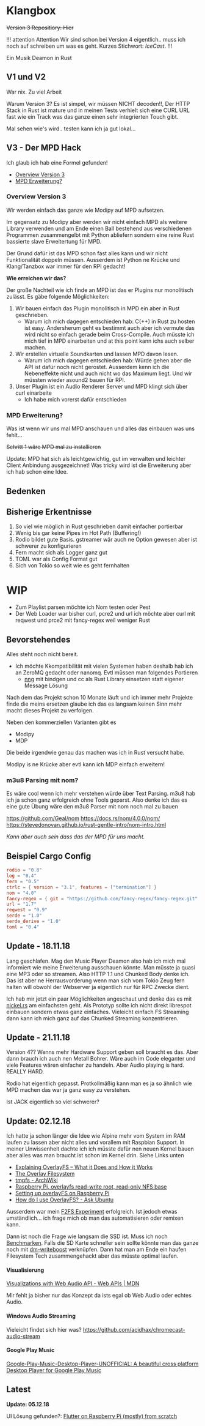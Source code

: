 ﻿# Klangbox

~~Version 3 Repositiory: Hier~~

!!! attention Attention
Wir sind schon bei Version 4 eigentlich.. muss ich noch auf schreiben um was es geht. Kurzes Stichwort: _IceCast_.
!!!

Ein Musik Deamon in Rust

## V1 und V2

War nix. Zu viel Arbeit

Warum Version 3? Es ist simpel, wir müssen NICHT decoden!!, Der HTTP Stack in Rust ist mature und in meinen Tests verhielt sich eine CURL URL fast wie ein Track was das ganze einen sehr integrierten Touch gibt.

Mal sehen wie's wird.. testen kann ich ja gut lokal...

## V3 - Der MPD Hack

Ich glaub ich hab eine Formel gefunden!

* [Overview Version 3](#overview-version-3)
* [MPD Erweiterung?](#mpd-erweiterung)

### Overview Version 3
Wir werden einfach das ganze wie Modipy auf MPD aufsetzen.

Im gegensatz zu Modipy aber werden wir nicht einfach MPD als weitere Library verwenden und am Ende einen Ball bestehend aus verschiedenen Programmen zusammengelbt mit Python abliefern sondern eine reine Rust bassierte slave Erweitertung für MPD.

Der Grund dafür ist das MPD schon fast alles kann und wir nicht Funktionalität doppeln müssen. Ausserdem ist Python ne Krücke und Klang/Tanzbox war immer für den RPI gedacht!

**Wie erreichen wir das?**

Der große Nachteil wie ich finde an MPD ist das er Plugins nur monolitisch zulässt. Es gäbe folgende Möglichkeiten:

1. Wir bauen einfach das Plugin monolitisch in MPD ein aber in Rust geschrieben.
    * Warum ich mich dagegen entschieden hab: C(++) in Rust zu hosten ist easy. Andersherum geht es bestimmt auch aber ich vermute das wird nicht so einfach gerade beim Cross-Compile. Auch müsste ich mich tief in MPD einarbeiten und at this point kann ichs auch selber machen.
2. Wir erstellen virtuelle Soundkarten und lassen MPD davon lesen.
    * Warum ich mich dagegen entschieden hab: Würde gehen aber die API ist dafür noch nicht gerostet. Ausserdem kenn ich die Nebeneffekte nicht und auch nicht wo das Maximum liegt. Und wir müssten wieder asound2 bauen für RPI.
3. Unser Plugin ist ein Audio Renderer Server und MPD klingt sich über curl einarbeite
    * Ich habe mich vorerst dafür entschieden


### MPD Erweiterung?
Was ist wenn wir uns mal MPD anschauen und alles das einbauen was uns fehlt...

~~Schritt 1 wäre MPD mal zu installieren~~

Update: MPD hat sich als leichtgewichtig, gut im verwalten und leichter Client Anbindung ausgezeichnet! Was tricky wird ist die Erweiterung aber ich hab schon eine Idee.
## Bedenken

## Bisherige Erkentnisse
1. So viel wie möglich in Rust geschrieben damit einfacher portierbar
2. Wenig bis gar keine Pipes im Hot Path (Buffering!)
3. Rodio bildet gute Basis. gstreamer wär auch ne Option gewesen aber ist schwerer zu konfigurieren
4. Fern macht sich als Logger ganz gut
5. TOML war als Config Format gut
6. Sich von Tokio so weit wie es geht fernhalten

# WIP
* Zum Playlist parsen möchte ich Nom testen oder Pest
* Der Web Loader war bisher curl, pcre2 und url ich möchte aber curl mit reqwest und prce2 mit fancy-regex weil weniger Rust


## Bevorstehendes
Alles steht noch nicht bereit.

* Ich möchte Kkompatibilität mit vielen Systemen haben deshalb hab ich an ZeroMQ gedacht oder nanomq. Evtl müssen man folgendes Portieren
    * [nng](https://nanomsg.github.io/nng/man/v1.0.0/nng.7.html) mit bindgen und cc als Rust Library einsetzen statt eigener Message Lösung

Nach dem das Projekt schon 10 Monate läuft und ich immer mehr Projekte finde die meins ersetzen glaube ich das es langsam keinen Sinn mehr macht dieses Projekt zu verfolgen.

Neben den kommerziellen Varianten gibt es

* Modipy
* MDP

Die beide irgendwie genau das machen was ich in Rust versucht habe.

Modipy is ne Krücke aber evtl kann ich MDP einfach erweitern!

### m3u8 Parsing mit nom?

Es wäre cool wenn ich mehr verstehen würde über Text Parsing. m3u8 hab ich ja schon ganz erfolgreich ohne Tools geparst. Also denke ich das es eine gute Übung wäre den m3u8 Parser mit nom noch mal zu bauen

https://github.com/Geal/nom
https://docs.rs/nom/4.0.0/nom/
https://stevedonovan.github.io/rust-gentle-intro/nom-intro.html

_Kann aber auch sein dass das der MPD für uns macht._



## Beispiel Cargo Config

```toml
rodio = "0.8"
log = "0.4"
fern = "0.5"
ctrlc = { version = "3.1", features = ["termination"] }
nom = "4.0"
fancy-regex = { git = "https://github.com/fancy-regex/fancy-regex.git" }
url = "1.7"
reqwest = "0.9"
serde = "1.0"
serde_derive = "1.0"
toml = "0.4"
```


## Update - 18.11.18

Lang geschlafen. Mag den Music Player Deamon also hab ich mich mal informiert wie meine Erweiterung ausschauen könnte. Man müsste ja quasi eine MP3 oder so streamen. Also HTTP 1.1 und Chunked Body denke ich. Das ist aber ne Herrausvorderung wenn man sich vom Tokio Zeug fern halten will obwohl der Webserver ja eigentlich nur für RPC Zwecke dient.

Ich hab mir jetzt ein paar Möglichkeiten angeschaut und denke das es mit [nickel.rs](http://nickel-org.github.io/) am einfachsten geht. Als Prototyp sollte ich nicht direkt librespot einbauen sondern etwas ganz einfaches. Vieleicht einfach FS Streaming dann kann ich mich ganz auf das Chunked Streaming konzentrieren.

## Update - 21.11.18

Version 4?? Wenns mehr Hardware Support geben soll braucht es das. Aber dann brauch ich auch nen Metall Bohrer. Wäre auch im Code eleganter und viele Features wären einfacher zu handeln. Aber Audio playing is hard. REALLY HARD.

Rodio hat eigentlich gepasst. Protkollmäßig kann man es ja so ähnlich wie MPD machen das war ja ganz easy zu verstehen.

Ist JACK eigentlich so viel schwerer?

## Update: 02.12.18


Ich hatte ja schon länger die Idee wie Alpine mehr vom System im RAM laufen zu lassen aber nicht alles und vorallem mit Raspbian Support. In meiner Unwissenheit dachte ich ich müsste dafür nen neuen Kernel bauen aber alles was man braucht ist schon im Kernel drin. Siehe Links unten

- [Explaining OverlayFS – What it Does and How it Works](https://www.datalight.com/blog/2016/01/27/explaining-overlayfs-%E2%80%93-what-it-does-and-how-it-works/)
- [The Overlay Filesystem](https://windsock.io/the-overlay-filesystem/)
- [tmpfs - ArchWiki](https://wiki.archlinux.org/index.php/Tmpfs)
- [Raspberry Pi, overlayfs read-write root, read-only NFS base](https://blockdev.io/read-only-rpi/)
- [Setting up overlayFS on Raspberry Pi](https://www.domoticz.com/wiki/Setting_up_overlayFS_on_Raspberry_Pi)
- [How do I use OverlayFS? - Ask Ubuntu](https://askubuntu.com/questions/109413/how-do-i-use-overlayfs)

Ausserdem war mein [F2FS Experiment](https://movr0.com/2016/08/19/convert-raspberry-pi-123-to-f2fs/) erfolgreich. Ist jedoch etwas umständlich... ich frage mich ob man das automatisieren oder remixen kann.

Dann ist noch die Frage wie langsam die SSD ist. Muss ich noch [Benchmarken](<https://askubuntu.com/questions/87035/how-to-check-hard-disk-performance>). Falls die SD Karte schneller sein sollte könnte man das ganze noch mit [dm-writeboost](https://github.com/akiradeveloper/dm-writeboost) verknüpfen. Dann hat man am Ende ein haufen Filesystem Tech zusammengehackt aber das müsste optimal laufen.

#### Visualisierung

[Visualizations with Web Audio API - Web APIs \| MDN](https://developer.mozilla.org/en-US/docs/Web/API/Web_Audio_API/Visualizations_with_Web_Audio_API)

Mir fehlt ja bisher nur das Konzept da ists egal ob Web Audio oder echtes Audio.

#### Windows Audio Streaming

Vieleicht findet sich hier was? https://github.com/acidhax/chromecast-audio-stream

#### Google Play Music

[Google-Play-Music-Desktop-Player-UNOFFICIAL: A beautiful cross platform Desktop Player for Google Play Music](https://github.com/MarshallOfSound/Google-Play-Music-Desktop-Player-UNOFFICIAL-)
## Latest
**Update: 05.12.18**

UI Lösung gefunden?: [Flutter on Raspberry Pi (mostly) from scratch](https://medium.com/flutter-io/flutter-on-raspberry-pi-mostly-from-scratch-2824c5e7dcb1)